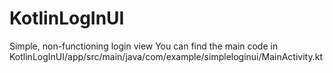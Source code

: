 # KotlinLogInUI
Simple, non-functioning login view
You can find the main code in KotlinLogInUI/app/src/main/java/com/example/simpleloginui/MainActivity.kt
